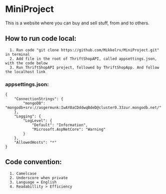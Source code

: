 # MiniProject
This is a website where you can buy and sell stuff, from and to others.

## How to run code local:
```
  1. Run code "git clone https://github.com/Mikkelrv/MiniProject.git" in terminal
  2. Add file in the root of ThriftShopAPI, called appsettings.json, with the code below
  3. Run ThriftShopAPI project, followed by ThriftShopApp. And follow the localhost link
```

### appsettings.json:
```
{
    "ConnectionStrings": {
        "mongoDB": "mongodb+srv://asgermunk:IwAY0aCDddwqBdeD@cluster0.33zur.mongodb.net/"
    },
    "Logging": {
        "LogLevel": {
            "Default": "Information",
            "Microsoft.AspNetCore": "Warning"
        }
    },
    "AllowedHosts": "*"
}
```

## Code convention:
```
  1. Camelcase
  2. Underscore when private
  3. Language = English
  4. Readabillity > Efficiency
```


